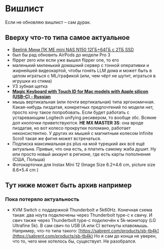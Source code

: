# Вишлист

Если не обновляю вишлист – сам дурак.

## Вверху что-то типа самое актуальное

- [Beelink Мини ПК ME mini NAS N150 12ГБ+64ГБ с 2ТБ SSD](https://www.wildberries.am/catalog/449571087/detail.aspx?size=635293457)
- был бы рад обновить AirPods до модели Pro 3
- flipper zero или если уже вышел flipper one, то его
- маленький миленький домашний сервер с тонной оперативки и жирнейшей видеокартой, чтобы гонять LLM дома 
и может быть в целом играться с ML/графикой (или, чем чёрт не шутит, играться в игрушки из стима)
- УЗ зубная щетка
- [**Magic Keyboard with Touch ID for Mac models with Apple silicon (USB–C) - Russian**](https://www.apple.com/shop/product/MXCK3RS/A/magic-keyboard-with-touch-id-for-mac-models-with-apple-silicon-usb-c-russian)
- мышь вертикальная (или почти вертикальная) типа эргономичная. Какая-нибудь пиздатая, конкретных предпочтений по модели нет, просто хочу такое попробовать. Если будет работать с устаревающим Logitech unifying ресивером, то вообще збс. Всякие доп кнопочки приветствуются. **НЕ MX MASTER 3S**: она вроде пиздатая, но вот колесо прокрутки поломано, работает неконсистентно. У других их мышей с магнитным колесом Infinite Scroll такая же фигня может встречаться. 
- Подписка максимальная ps plus на мой турецкий акк всё ещё актуальна. Привык, что она есть, а платить самому жаба душит.
Ну или просто новый аккаунт в регионе, где есть карты пополнения (США, Польша)
- Фотокарточки для Instax Mini 12 (Image Size 6.2\*4.6 cm, picture size 8.6\*5.4 cm )


## Тут ниже может быть архив например

### Пока потеряло актуальность
- KVM Switch с поддержкой Thunderbolt и 5k60Hz. Конечная схема такая: два ноута подключены через Thunderbolt type-c к свичу. И свич также через Thunderbolt type-c подключён к 5k-монитору (LG Ultrafine 5k). В сам свич по USB (A или C) воткнуты клавомышь. Например, что-то типа такого: [https://sabrent.com/products/sb-tb4k](https://sabrent.com/products/sb-tb4k) Но я сам до конца не уверен, что то, чего мне хотелось бы, существует. Не разобрался.